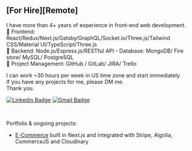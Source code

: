 ## [For Hire][Remote] 

I have more than 4+ years of experience in front-end web development.<br/>
🌟 Frontend: React/Redux/Next.js/Gatsby/GraphQL/Socket.io/Three.js/Tailwind CSS/Material UI/TypeScript/Three.js<br/>
🌟 Backend: Node.js/Express.js/RESTful API - Database: MongoDB/ Fire store/ MySQL/ PostgreSQL<br/>
🌟 Project Management: GitHub / GitLab/ JIRA/ Trello<br/>

I can work ~30 hours per week in US time zone and start immediately.<br/>
If you have any projects for me, please DM me.<br/>
Thank you.<br/>

[![Linkedin Badge](https://img.shields.io/badge/-LinkedIn-blue?style=flat-square&logo=Linkedin&logoColor=white&link=https://www.linkedin.com/in/gabriel-linassi-b7a04b156/)](https://www.linkedin.com/in/gabriel-linassi-b7a04b156/)
[![Gmail Badge](https://img.shields.io/badge/-Gmail-c14438?style=flat-square&logo=Gmail&logoColor=white&link=mailto:gabrielm.linassi@gmail.com)](mailto:gabrielm.linassi@gmail.com)

<br/>

Portfolio & ongoing projects:
- [E-Commerce](...) built in Next.js and integrated with Stripe, Algolia, CommerceJS and Cloudinary


